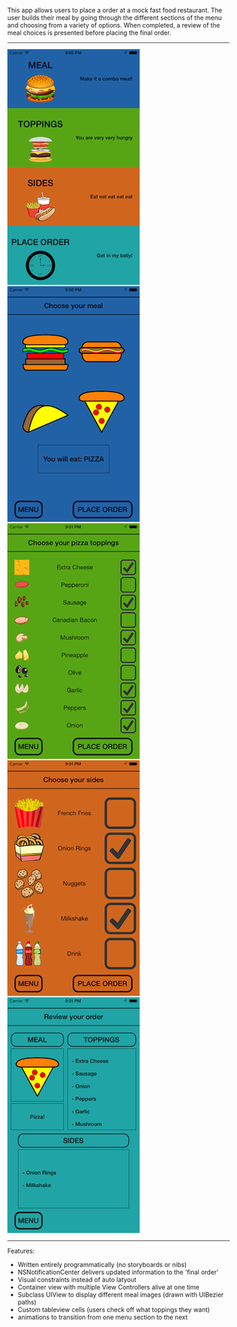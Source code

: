 This app allows users to place a order at a mock fast food restaurant.
The user builds their meal by going through the different sections of the menu and choosing from a variety of options.
When completed, a review of the meal choices is presented before placing the final order.

__________________________________________________________________________________________
![](https://github.com/pakalewis/FastFoodMenu/blob/master/screenshot1.png)
![](https://github.com/pakalewis/FastFoodMenu/blob/master/screenshot2.png)
![](https://github.com/pakalewis/FastFoodMenu/blob/master/screenshot3.png)
![](https://github.com/pakalewis/FastFoodMenu/blob/master/screenshot4.png)
![](https://github.com/pakalewis/FastFoodMenu/blob/master/screenshot5.png)
__________________________________________________________________________________________




Features:
- Written entirely programmatically (no storyboards or nibs)
- NSNotificationCenter delivers updated information to the 'final order'
- Visual constraints instead of auto latyout
- Container view with multiple View Controllers alive at one time
- Subclass UIView to display different meal images (drawn with UIBezier paths)
- Custom tableview cells (users check off what toppings they want)
- animations to transition from one menu section to the next